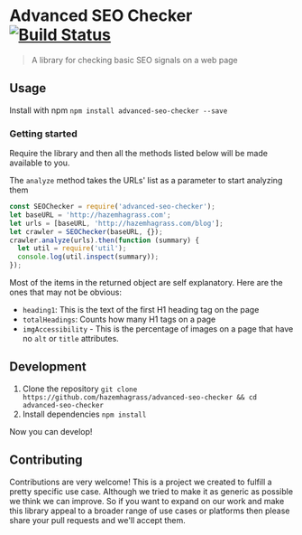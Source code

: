 # Advanced SEO Checker [![Build Status](https://travis-ci.org/Clever-Labs/seo-checker.svg?branch=master)](https://travis-ci.org/Clever-Labs/seo-checker)

> A library for checking basic SEO signals on a web page

## Usage

Install with npm `npm install advanced-seo-checker --save`

### Getting started

Require the library and then all the methods listed below will be made available to you.

The `analyze` method takes the URLs' list as a parameter to start analyzing them

<!-- TODO: Document options -->

```js
const SEOChecker = require('advanced-seo-checker');
let baseURL = 'http://hazemhagrass.com';
let urls = [baseURL, 'http://hazemhagrass.com/blog'];
let crawler = SEOChecker(baseURL, {});
crawler.analyze(urls).then(function (summary) {
  let util = require('util');
  console.log(util.inspect(summary));
});
```


Most of the items in the returned object are self explanatory. Here are the ones that may not be obvious:

* `heading1`: This is the text of the first H1 heading tag on the page
* `totalHeadings`: Counts how many H1 tags on a page
* `imgAccessibility` - This is the percentage of images on a page that have no `alt` or `title` attributes.

## Development

1. Clone the repository `git clone https://github.com/hazemhagrass/advanced-seo-checker && cd advanced-seo-checker`
2. Install dependencies `npm install`

Now you can develop!

## Contributing

Contributions are very welcome! This is a project we created to fulfill a pretty specific use case. Although we tried to make it as generic as possible we think we can improve. So if you want to expand on our work and make this library appeal to a broader range of use cases or platforms then please share your pull requests and we'll accept them.
